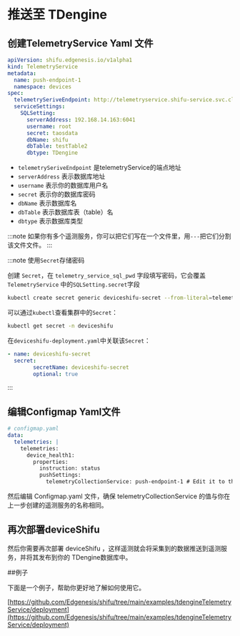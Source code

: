 # 推送至 TDengine

## 创建TelemetryService Yaml 文件
```yaml
apiVersion: shifu.edgenesis.io/v1alpha1
kind: TelemetryService
metadata:
  name: push-endpoint-1
  namespace: devices
spec:
  telemetrySeriveEndpoint: http://telemetryservice.shifu-service.svc.cluster.local
  serviceSettings:
    SQLSetting:
      serverAddress: 192.168.14.163:6041
      username: root
      secret: taosdata
      dbName: shifu
      dbTable: testTable2
      dbtype: TDengine
```

- `telemetrySeriveEndpoint` 是telemetryService的端点地址
- `serverAddress` 表示数据库地址
- `username` 表示你的数据库用户名
- `secret` 表示你的数据库密码
- `dbName` 表示数据库名 
- `dbTable` 表示数据库表（table）名
- `dbtype` 表示数据库类型

:::note
如果你有多个遥测服务，你可以把它们写在一个文件里，用`---`把它们分割该文件文件。
:::

:::note 使用`Secret`存储密码

创建 `Secret`，在 `telemetry_service_sql_pwd` 字段填写密码，它会覆盖`TelemetryService` 中的`SQLSetting.secret`字段

```bash
kubectl create secret generic deviceshifu-secret --from-literal=telemetry_service_sql_pwd=your_password -n deviceshifu
```

可以通过`kubectl`查看集群中的`Secret`：

```bash
kubectl get secret -n deviceshifu
```

在`deviceshifu-deployment.yaml`中关联该`Secret`：

```yaml
- name: deviceshifu-secret
  secret:
		secretName: deviceshifu-secret
		optional: true
```

:::

## 编辑Configmap Yaml文件
```yaml
# configmap.yaml
data:
  telemetries: |
    telemetries:
      device_health1:
        properties:
          instruction: status
          pushSettings:
            telemetryCollectionService: push-endpoint-1 # Edit it to the name same with TelemetryService's name
```
然后编辑 Configmap.yaml 文件，确保 telemetryCollectionService 的值与你在上一步创建的遥测服务的名称相同。

## 再次部署deviceShifu

然后你需要再次部署 deviceShifu ，这样遥测就会将采集到的数据推送到遥测服务，并将其发布到你的 TDengine数据库中。

##例子

下面是一个例子，帮助你更好地了解如何使用它。

[https://github.com/Edgenesis/shifu/tree/main/examples/tdengineTelemetryService/deployment](https://github.com/Edgenesis/shifu/tree/main/examples/tdengineTelemetryService/deployment)
